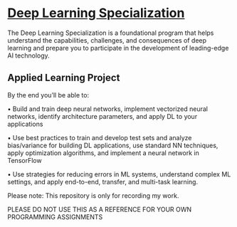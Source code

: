 # [Deep Learning Specialization](https://www.coursera.org/specializations/deep-learning)
The Deep Learning Specialization is a foundational program that helps understand the capabilities, challenges, and consequences of deep learning and prepare you to participate in the development of leading-edge AI technology. 

## Applied Learning Project
By the end you’ll be able to:

•	Build and train deep neural networks, implement vectorized neural networks, identify architecture parameters, and apply DL to your applications

•	Use best practices to train and develop test sets and analyze bias/variance for building DL applications, use standard NN techniques, apply optimization algorithms, and implement a neural network in TensorFlow

•	Use strategies for reducing errors in ML systems, understand complex ML settings, and apply end-to-end, transfer, and multi-task learning.


Please note:
This repository is only for recording my work.

PLEASE DO NOT USE THIS AS A REFERENCE FOR YOUR OWN PROGRAMMING ASSIGNMENTS
